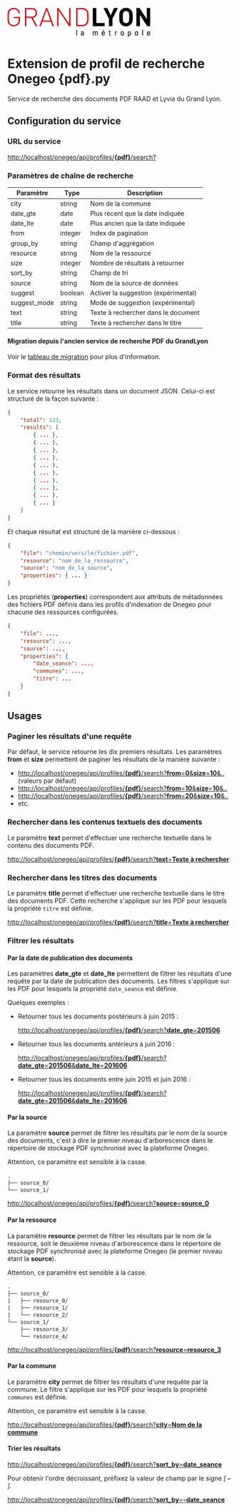 ![Alt text](grandlyon_320x66.png)

# Extension de profil de recherche Onegeo __{pdf}__.py

Service de recherche des documents PDF RAAD et Lyvia du Grand Lyon.

## Configuration du service

### URL du service

[http://localhost/onegeo/api/profiles/__{pdf}__/search?](
    http://localhost/onegeo/api/profiles/pdf/search)

### Paramètres de chaîne de recherche

| Paramètre    | Type    | Description                                         |
| ------------ | ------- | --------------------------------------------------- |
| city         | string  | Nom de la commune                                   |
| date_gte     | date    | Plus récent que la date indiquée                    |
| date_lte     | date    | Plus ancien que la date indiquée                    |
| from         | integer | Index de pagination                                 |
| group_by     | string  | Champ d'aggrégation                                 |
| resource     | string  | Nom de la ressource                                 |
| size         | integer | Nombre de résultats à retourner                     |
| sort_by      | string  | Champ de tri                                        |
| source       | string  | Nom de la source de données                         |
| suggest      | boolean | Activer la suggestion (expérimental)                |
| suggest_mode | string  | Mode de suggestion (expérimental)                   |
| text         | string  | Texte à rechercher dans le document                 |
| title        | string  | Texte à rechercher dans le titre                    |

#### Migration depuis l'ancien service de recherche PDF du GrandLyon

Voir le [tableau de migration](/docs/migration.md) pour plus d'information.

### Format des résultats

Le service retourne les résultats dans un document JSON.
Celui-ci est structuré de la façon suivante :

``` JSON
{
    "total": 123,
    "results": [
        { ... },
        { ... },
        { ... },
        { ... },
        { ... },
        { ... },
        { ... },
        { ... },
        { ... },
        { ... }
    ]
}
```

Et chaque résultat est structuré de la manière ci-dessous :

``` JSON
{
    "file": "chemin/vers/le/fichier.pdf",
    "resource": "nom_de_la_ressource",
    "source": "nom_de_la_source",
    "properties": { ... }
}
```

Les propriétés (__properties__) correspondent aux attributs de métadonnées des
fichiers PDF définis dans les profils d'indexation de Onegeo pour chacune des
ressources configurées.

``` JSON
{
    "file": ...,
    "resource": ...,
    "source": ...,
    "properties": {
        "date_seance": ...,
        "communes": ...,
        "titre": ...
    }
}
```

## Usages

### Paginer les résultats d'une requête

Par défaut, le service retourne les dix premiers résultats.
Les paramètres __from__ et __size__ permettent de paginer les résultats
de la manière suivante :

* [http://localhost/onegeo/api/profiles/__{pdf}__/search?__from__=__0__&__size__=__10__&..](
    http://localhost/onegeo/api/profiles/pdf/search?from=0&size=10) (valeurs par défaut)
* [http://localhost/onegeo/api/profiles/__{pdf}__/search?__from__=__10__&__size__=__10__&..](
    http://localhost/onegeo/api/profiles/pdf/search?from=10&size=10)
* [http://localhost/onegeo/api/profiles/__{pdf}__/search?__from__=__20__&__size__=__10__&..](
    http://localhost/onegeo/api/profiles/pdf/search?from=20&size=10)
* etc.

### Rechercher dans les contenus textuels des documents

Le paramètre __text__ permet d'effectuer une recherche textuelle dans le
contenu des documents PDF.

[http://localhost/onegeo/api/profiles/__{pdf}__/search?__text__=__Texte à rechercher__](
    http://localhost/onegeo/api/profiles/pdf/search?text=Texte%20à%20rechercher)

### Rechercher dans les titres des documents

Le paramètre __title__ permet d'effectuer une recherche textuelle dans le
titre des documents PDF. Cette recherche s'applique sur les PDF pour lesquels
la propriété `titre` est définie.

[http://localhost/onegeo/api/profiles/__{pdf}__/search?__title__=__Texte à rechercher__](
    http://localhost/onegeo/api/profiles/pdf/search?title=Texte%20à%20rechercher)

### Filtrer les résultats

#### Par la date de publication des documents

Les paramètres __date_gte__ et __date_lte__ permettent de filtrer les résultats
d'une requête par la date de publication des documents. Les filtres s'applique
sur les PDF pour lesquels la propriété `date_seance` est définie.

Quelques exemples :

* Retourner tous les documents postérieurs à juin 2015 :

  [http://localhost/onegeo/api/profiles/__{pdf}__/search?__date_gte__=__201506__](
    http://localhost/onegeo/api/profiles/pdf/search?date_gte=201506)

* Retourner tous les documents antérieurs à juin 2016 :

  [http://localhost/onegeo/api/profiles/__{pdf}__/search?__date_gte__=__201506__&__date_lte__=__201606__](
    http://localhost/onegeo/api/profiles/pdf/search?date_gte=201506&date_lte=201606)

* Retourner tous les documents entre juin 2015 et juin 2016 :

  [http://localhost/onegeo/api/profiles/__{pdf}__/search?__date_gte__=__201506__&__date_lte__=__201606__](
    http://localhost/onegeo/api/profiles/pdf/search?date_gte=201506&date_lte=201606)

#### Par la source

La paramètre __source__ permet de filtrer les résultats par le nom de la source
des documents, c'est à dire le premier niveau d'arborescence dans le répertoire
de stockage PDF synchronisé avec la plateforme Onegeo.

Attention, ce paramètre est sensible à la casse.

```
.
├── source_0/
└── source_1/
```

[http://localhost/onegeo/api/profiles/__{pdf}__/search?__source__=__source_0__](
    http://localhost/onegeo/api/profiles/pdf/search?source=nom_de_la_source)

#### Par la ressource

La paramètre __resource__ permet de filtrer les résultats par le nom de la
ressource, soit le deuxième niveau d'arborescence dans le répertoire de
stockage PDF synchronisé avec la plateforme Onegeo (le premier niveau étant
la __source__).

Attention, ce paramètre est sensible à la casse.

```
.
├── source_0/
|   ├── resource_0/
|   ├── resource_1/
|   └── resource_2/
└── source_1/
    ├── resource_3/
    └── resource_4/
```

[http://localhost/onegeo/api/profiles/__{pdf}__/search?__resource__=__resource_3__](
    http://localhost/onegeo/api/profiles/pdf/search?resource=nom_de_la_ressource)

#### Par la commune

Le paramètre __city__ permet de filtrer les résultats d'une requête par
la commune. Le filtre s'applique sur les PDF pour lesquels la propriété
`communes` est définie.

Attention, ce paramètre est sensible à la casse.

[http://localhost/onegeo/api/profiles/__{pdf}__/search?__city__=__Nom de la commune__](
    http://localhost/onegeo/api/profiles/pdf/search?commune=Nom%20de%20la%20commune)

#### Trier les résultats

[http://localhost/onegeo/api/profiles/__{pdf}__/search?__sort_by__=__date_seance__](
    http://localhost/onegeo/api/profiles/pdf/search?sort_by=date_seance)

Pour obtenir l'ordre décroissant, préfixez la valeur de champ par le signe _[_ __-__ _]_.

[http://localhost/onegeo/api/profiles/__{pdf}__/search?__sort_by__=__-date_seance__](
    http://localhost/onegeo/api/profiles/pdf/search?sort_by=-date_seance)
